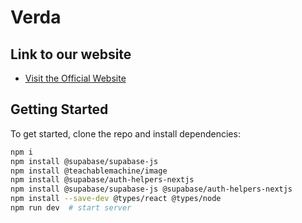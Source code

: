 # Verda

## Link to our website

- [Visit the Official Website](https://www.verdapp.xyz)

## Getting Started

To get started, clone the repo and install dependencies:

```bash
npm i
npm install @supabase/supabase-js
npm install @teachablemachine/image
npm install @supabase/auth-helpers-nextjs
npm install @supabase/supabase-js @supabase/auth-helpers-nextjs
npm install --save-dev @types/react @types/node
npm run dev  # start server



